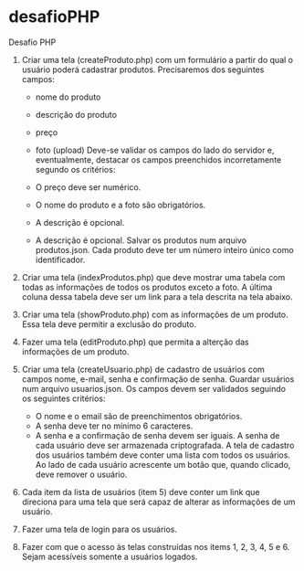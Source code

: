 # desafioPHP
Desafio PHP
1. Criar uma tela (createProduto.php) com um formulário a partir do qual o usuário poderá cadastrar produtos. Precisaremos dos seguintes campos:
    - nome do produto
    - descrição do produto
    - preço
    - foto (upload)
    Deve-se validar os campos do lado do servidor e, eventualmente, destacar os campos preenchidos incorretamente segundo os critérios:

    -  O preço deve ser numérico.
    -  O nome do produto e a foto são obrigatórios.
    -  A descrição é opcional.
    -  A descrição é opcional. Salvar os produtos num arquivo produtos.json. Cada produto deve ter um número inteiro único como identificador.

2. Criar uma tela (indexProdutos.php) que deve mostrar uma tabela com todas as informações de todos os produtos exceto a foto. A última coluna dessa tabela deve ser um link para a tela descrita na tela abaixo.

3. Criar uma tela (showProduto.php) com as informações de um produto. Essa tela deve permitir a exclusão do produto.

4. Fazer uma tela (editProduto.php) que permita a alterção das informações de um produto.

5. Criar uma tela (createUsuario.php) de cadastro de usuários com campos nome, e-mail, senha e confirmação de senha. Guardar usuários num arquivo usuarios.json. Os campos devem ser validados seguindo os seguintes critérios:

    *  O nome e o email são de preenchimentos obrigatórios.
    *  A senha deve ter no mínimo 6 caracteres.
    *  A senha e a confirmação de senha devem ser iguais.
A senha de cada usuário deve ser armazenada criptografada. A tela de cadastro dos usuários também deve conter uma lista com todos os usuários. Ao lado de cada usuário acrescente um botão que, quando clicado, deve remover o usuário.

6. Cada item da lista de usuários (item 5) deve conter um link que direciona para uma tela que será capaz de alterar as informações de um usuário.

7. Fazer uma tela de login para os usuários.

8. Fazer com que o acesso às telas construídas nos items 1, 2, 3, 4, 5 e 6. Sejam acessíveis somente a usuários logados.
